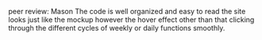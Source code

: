 peer review: 
Mason
The code is well organized and easy to read the site looks just like the mockup however the hover effect other than that clicking through the different cycles of weekly or daily functions smoothly.